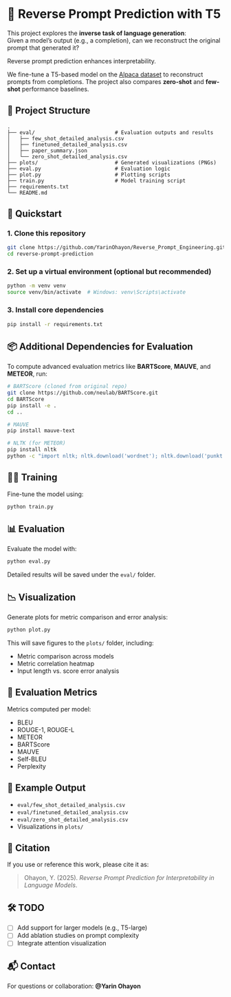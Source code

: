 # 🔁 Reverse Prompt Prediction with T5

This project explores the **inverse task of language generation**:  
Given a model’s output (e.g., a completion), can we reconstruct the original prompt that generated it?

Reverse prompt prediction enhances interpretability.

We fine-tune a T5-based model on the [Alpaca dataset](https://github.com/tatsu-lab/stanford_alpaca) to reconstruct prompts from completions. The project also compares **zero-shot** and **few-shot** performance baselines.

## 📁 Project Structure

```
.
├── eval/                          # Evaluation outputs and results
│   ├── few_shot_detailed_analysis.csv
│   ├── finetuned_detailed_analysis.csv
│   ├── paper_summary.json
│   └── zero_shot_detailed_analysis.csv
├── plots/                         # Generated visualizations (PNGs)
├── eval.py                        # Evaluation logic
├── plot.py                        # Plotting scripts
├── train.py                       # Model training script
├── requirements.txt
└── README.md
```

## 🚀 Quickstart

### 1. Clone this repository

```bash
git clone https://github.com/YarinOhayon/Reverse_Prompt_Engineering.git
cd reverse-prompt-prediction
```

### 2. Set up a virtual environment (optional but recommended)

```bash
python -m venv venv
source venv/bin/activate  # Windows: venv\Scripts\activate
```

### 3. Install core dependencies

```bash
pip install -r requirements.txt
```

## 📦 Additional Dependencies for Evaluation

To compute advanced evaluation metrics like **BARTScore**, **MAUVE**, and **METEOR**, run:

```bash
# BARTScore (cloned from original repo)
git clone https://github.com/neulab/BARTScore.git
cd BARTScore
pip install -e .
cd ..

# MAUVE
pip install mauve-text

# NLTK (for METEOR)
pip install nltk
python -c "import nltk; nltk.download('wordnet'); nltk.download('punkt')"
```

## 🏋️‍♀️ Training

Fine-tune the model using:

```bash
python train.py
```

## 📊 Evaluation

Evaluate the model with:

```bash
python eval.py
```

Detailed results will be saved under the `eval/` folder.

## 📉 Visualization

Generate plots for metric comparison and error analysis:

```bash
python plot.py
```

This will save figures to the `plots/` folder, including:
- Metric comparison across models
- Metric correlation heatmap
- Input length vs. score error analysis

## 🧪 Evaluation Metrics

Metrics computed per model:
- BLEU
- ROUGE-1, ROUGE-L
- METEOR
- BARTScore
- MAUVE
- Self-BLEU
- Perplexity

## 📁 Example Output

- `eval/few_shot_detailed_analysis.csv`
- `eval/finetuned_detailed_analysis.csv`
- `eval/zero_shot_detailed_analysis.csv`
- Visualizations in `plots/`

## 🤝 Citation

If you use or reference this work, please cite it as:

> Ohayon, Y. (2025). *Reverse Prompt Prediction for Interpretability in Language Models*.

## 🛠️ TODO

- [ ] Add support for larger models (e.g., T5-large)
- [ ] Add ablation studies on prompt complexity
- [ ] Integrate attention visualization

## 📬 Contact

For questions or collaboration: **@Yarin Ohayon**
